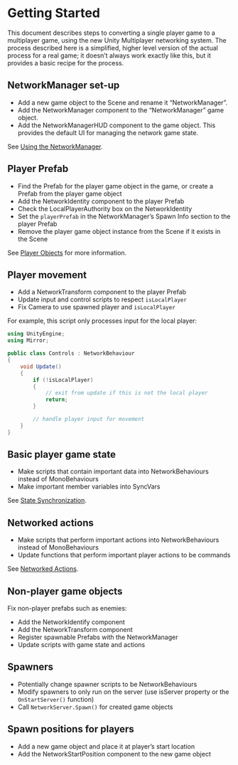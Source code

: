 # Getting Started

This document describes steps to converting a single player game to a multiplayer game, using the new Unity Multiplayer networking system. The process described here is a simplified, higher level version of the actual process for a real game; it doesn’t always work exactly like this, but it provides a basic recipe for the process.

## NetworkManager set-up
-   Add a new game object to the Scene and rename it “NetworkManager”.
-   Add the NetworkManager component to the “NetworkManager” game object.
-   Add the NetworkManagerHUD component to the game object. This provides the default UI for managing the network game state.

See [Using the NetworkManager](../Components/NetworkManager.md).

## Player Prefab
-   Find the Prefab for the player game object in the game, or create a Prefab from the player game object
-   Add the NetworkIdentity component to the player Prefab
-   Check the LocalPlayerAuthority box on the NetworkIdentity
-   Set the `playerPrefab` in the NetworkManager’s Spawn Info section to the player Prefab
-   Remove the player game object instance from the Scene if it exists in the Scene

See [Player Objects](../Guides/GameObjects/SpawnPlayer.md) for more information.

## Player movement
-   Add a NetworkTransform component to the player Prefab
-   Update input and control scripts to respect `isLocalPlayer`
-   Fix Camera to use spawned player and `isLocalPlayer`

For example, this script only processes input for the local player:

``` cs
using UnityEngine;
using Mirror;

public class Controls : NetworkBehaviour
{
    void Update()
    {
        if (!isLocalPlayer)
        {
            // exit from update if this is not the local player
            return;
        }

        // handle player input for movement
    }
}
```

## Basic player game state
-   Make scripts that contain important data into NetworkBehaviours instead of MonoBehaviours
-   Make important member variables into SyncVars

See [State Synchronization](../Guides/Sync/index.md).

## Networked actions
-   Make scripts that perform important actions into NetworkBehaviours instead of MonoBehaviours
-   Update functions that perform important player actions to be commands

See [Networked Actions](../Guides/Communications/index.md).

## Non-player game objects

Fix non-player prefabs such as enemies:
-   Add the NetworkIdentify component
-   Add the NetworkTransform component
-   Register spawnable Prefabs with the NetworkManager
-   Update scripts with game state and actions

## Spawners
-   Potentially change spawner scripts to be NetworkBehaviours
-   Modify spawners to only run on the server (use isServer property or the `OnStartServer()` function)
-   Call `NetworkServer.Spawn()` for created game objects

## Spawn positions for players
-   Add a new game object and place it at player’s start location
-   Add the NetworkStartPosition component to the new game object
